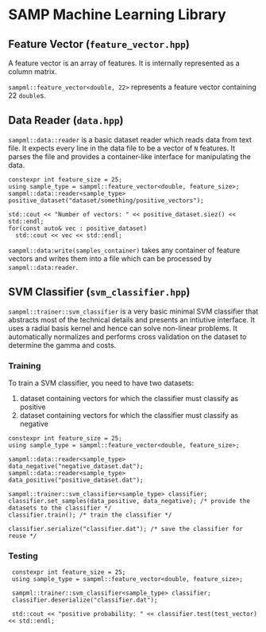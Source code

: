 # SAMP Machine Learning Library

## Feature Vector (`feature_vector.hpp`)
A feature vector is an array of features. It is internally represented as a column matrix.
  
`sampml::feature_vector<double, 22>` represents a feature vector containing 22 `double`s.
  
## Data Reader (`data.hpp`)
`sampml::data::reader` is a basic dataset reader which reads data from text file. It expects every line in the data file
to be a vector of `N` features. It parses the file and provides a container-like interface for manipulating the data.
 
```
constexpr int feature_size = 25;
using sample_type = sampml::feature_vector<double, feature_size>;
sampml::data::reader<sample_type> positive_dataset("dataset/something/positive_vectors");
 
std::cout << "Number of vectors: " << positive_dataset.siez() << std::endl;
for(const auto& vec : positive_dataset)
  std::cout << vec << std::endl;
```

`sampml::data:write(samples_container)` takes any container of feature vectors and writes them into a file which can be processed by `sampml::data:reader`.
  
##  SVM Classifier (`svm_classifier.hpp`)
`sampml::trainer::svm_classifier` is a very basic minimal SVM classifier that abstracts most of the technical details
and presents an intiutive interface. It uses a radial basis kernel and hence can solve non-linear problems. It automatically normalizes and 
performs cross validation on the dataset to determine the gamma and costs.
  
### Training
To train a SVM classifier, you need to have two datasets:
1. dataset containing vectors for which the classifier must classify as positive
2. dataset containing vectors for which the classifier must classify as negative

```
constexpr int feature_size = 25;
using sample_type = sampml::feature_vector<double, feature_size>;

sampml::data::reader<sample_type> data_negative("negative_dataset.dat");
sampml::data::reader<sample_type> data_positive("positive_dataset.dat");

sampml::trainer::svm_classifier<sample_type> classifier;
classifier.set_samples(data_positive, data_negative); /* provide the datasets to the classifier */
classifier.train(); /* train the classifier */
    
classifier.serialize("classifier.dat"); /* save the classifier for reuse */
```
  
### Testing
```
 constexpr int feature_size = 25;
 using sample_type = sampml::feature_vector<double, feature_size>;

 sampml::trainer::svm_classifier<sample_type> classifier;
 classifier.deserialize("classifier.dat");

 std::cout << "positive probability: " << classifier.test(test_vector) << std::endl;
```
